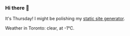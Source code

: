 ### Hi there :wave:

It's Thursday! I might be polishing my [static site generator](https://github.com/bewuethr/pandoc-bash-blog).

Weather in Toronto: clear, at -1°C.
